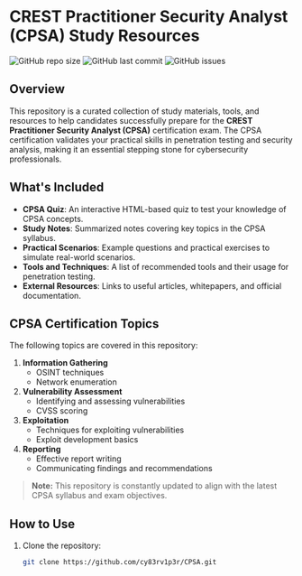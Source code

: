 # CREST Practitioner Security Analyst (CPSA) Study Resources

![GitHub repo size](https://img.shields.io/github/repo-size/cy83rv1p3r/CPSA)
![GitHub last commit](https://img.shields.io/github/last-commit/cy83rv1p3r/CPSA)
![GitHub issues](https://img.shields.io/github/issues/cy83rv1p3r/CPSA)

## Overview

This repository is a curated collection of study materials, tools, and resources to help candidates successfully prepare for the **CREST Practitioner Security Analyst (CPSA)** certification exam. The CPSA certification validates your practical skills in penetration testing and security analysis, making it an essential stepping stone for cybersecurity professionals.

## What's Included

- **CPSA Quiz**: An interactive HTML-based quiz to test your knowledge of CPSA concepts.
- **Study Notes**: Summarized notes covering key topics in the CPSA syllabus.
- **Practical Scenarios**: Example questions and practical exercises to simulate real-world scenarios.
- **Tools and Techniques**: A list of recommended tools and their usage for penetration testing.
- **External Resources**: Links to useful articles, whitepapers, and official documentation.

## CPSA Certification Topics

The following topics are covered in this repository:

1. **Information Gathering**  
   - OSINT techniques  
   - Network enumeration  
2. **Vulnerability Assessment**  
   - Identifying and assessing vulnerabilities  
   - CVSS scoring  
3. **Exploitation**  
   - Techniques for exploiting vulnerabilities  
   - Exploit development basics  
4. **Reporting**  
   - Effective report writing  
   - Communicating findings and recommendations  

> **Note:** This repository is constantly updated to align with the latest CPSA syllabus and exam objectives.

## How to Use

1. Clone the repository:
   ```bash
   git clone https://github.com/cy83rv1p3r/CPSA.git
